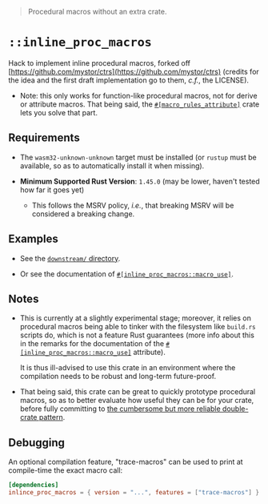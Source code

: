> Procedural macros without an extra crate.

# `::inline_proc_macros`

Hack to implement inline procedural macros, forked off
[https://github.com/mystor/ctrs](https://github.com/mystor/ctrs)
(credits for the idea and the first draft implementation go to them, _c.f._,
the LICENSE).

  - Note: this only works for function-like procedural macros, not for derive
    or attribute macros. That being said, the [`#[macro_rules_attribute]`](
    https://docs.rs/macro_rules_attribute) crate lets you solve that part.

## Requirements

  - The `wasm32-unknown-unknown` target must be installed (or `rustup` must be
    available, so as to automatically install it when missing).

  - **Minimum Supported Rust Version**: `1.45.0` (may be lower, haven't tested
    how far it goes yet)

      - This follows the MSRV policy, _i.e._, that breaking MSRV will be
        considered a breaking change.

## Examples

  - See the [`downstream/` directory](https://github.com/danielhenrymantilla/rust-inline_proc_macros/tree/proc-macro-approach/downstream).

  - Or see the documentation of [`#[inline_proc_macros::macro_use]`][1].

## Notes

  - This is currently at a slightly experimental stage; moreover, it relies
    on procedural macros being able to tinker with the filesystem like
    `build.rs` scripts do, which is not a feature Rust guarantees (more info
    about this in the remarks for the documentation of the
    [`#[inline_proc_macros::macro_use]`][1] attribute).
    
    It is thus ill-advised to use this crate in an environment where the
    compilation needs to be robust and long-term future-proof.

  - That being said, this crate can be great to quickly prototype 
    procedural macros, so as to better evaluate how useful they can be for your
    crate, before fully committing to [the cumbersome but more reliable
    double-crate pattern](
    https://users.rust-lang.org/t/proc-macros-using-third-party-crate/42465/4).


## Debugging

An optional compilation feature, "trace-macros" can be used to print at
compile-time the exact macro call:

```toml
[dependencies]
inlince_proc_macros = { version = "...", features = ["trace-macros"] }
```

[1]: https://docs.rs/inline_proc_macros/0.0.1/inline_proc_macros/attr.macro_use.html
